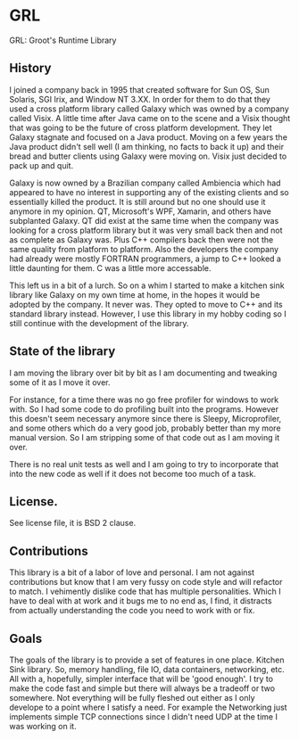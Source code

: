 # GRL
GRL: Groot's Runtime Library

## History
I joined a company back in 1995 that created software for Sun OS, Sun Solaris, SGI Irix, and Window NT 3.XX.  In order for them to do that they used a cross platform library called Galaxy which was owned by a company called Visix.  A little time after Java came on to the scene and a Visix thought that was going to be the future of cross platform development.  They let Galaxy stagnate and focused on a Java product.  Moving on a few years the Java product didn't sell well (I am thinking, no facts to back it up) and their bread and butter clients using Galaxy were moving on.  Visix just decided to pack up and quit.

Galaxy is now owned by a Brazilian company called Ambiencia which had appeared to have no interest in supporting any of the existing clients and so essentially killed the product.  It is still around but no one should use it anymore in my opinion.  QT, Microsoft's WPF, Xamarin, and others have subplanted Galaxy.  QT did exist at the same time when the company was looking for a cross platform library but it was very small back then and not as complete as Galaxy was.  Plus C++ compilers back then were not the same quality from platform to platform.  Also the developers the company had already were mostly FORTRAN programmers, a jump to C++ looked a little daunting for them.  C was a little more accessable.

This left us in a bit of a lurch.  So on a whim I started to make a kitchen sink library like Galaxy on my own time at home, in the hopes it would be adopted by the company.  It never was.  They opted to move to C++ and its standard library instead.  However, I use this library in my hobby coding so I still continue with the development of the library.

## State of the library
I am moving the library over bit by bit as I am documenting and tweaking some of it as I move it over.  

For instance, for a time there was no go free profiler for windows to work with.  So I had some code to do profiling built into the programs.  However this doesn't seem necessary anymore since there is Sleepy, Microprofiler, and some others which do a very good job, probably better than my more manual version.  So I am stripping some of that code out as I am moving it over.

There is no real unit tests as well and I am going to try to incorporate that into the new code as well if it does not become too much of a task.

## License.
See license file, it is BSD 2 clause. 

## Contributions
This library is a bit of a labor of love and personal.  I am not against contributions but know that I am very fussy on code style and will refactor to match.  I vehimently dislike code that has multiple personalities.  Which I have to deal with at work and it bugs me to no end as, I find, it distracts from actually understanding the code you need to work with or fix.

## Goals
The goals of the library is to provide a set of features in one place.  Kitchen Sink library.  So, memory handling, file IO, data containers, networking, etc.  All with a, hopefully, simpler interface that will be 'good enough'.  I try to make the code fast and simple but there will always be a tradeoff or two somewhere.  Not everything will be fully fleshed out either as I only develope to a point where I satisfy a need.  For example the Networking just implements simple TCP connections since I didn't need UDP at the time I was working on it.
